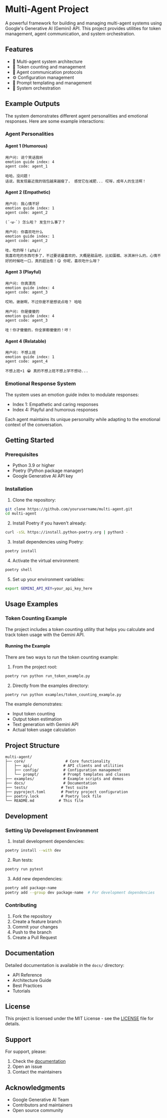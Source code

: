 # Multi-Agent Project

A powerful framework for building and managing multi-agent systems using Google's Generative AI (Gemini) API. This project provides utilities for token management, agent communication, and system orchestration.

## Features

- 🤖 Multi-agent system architecture
- 🔢 Token counting and management
- 💬 Agent communication protocols
- ⚙️ Configuration management
- 📝 Prompt templating and management
- 🔄 System orchestration

## Example Outputs

The system demonstrates different agent personalities and emotional responses. Here are some example interactions:

### Agent Personalities

#### Agent 1 (Humorous)
```
用户问: 说个笑话我听
emotion guide index: 4
agent code: agent_1

哈哈，没问题！
话说，我发现最近我的钱包越来越瘦了， 感觉它在减肥... 哎呀，成年人的生活啊！
```

#### Agent 2 (Empathetic)
```
用户问: 我心情不好
emotion guide index: 1
agent code: agent_2

(´･ω･`) 怎么啦？ 发生什么事了？

用户问: 你喜欢吃什么
emotion guide index: 1
agent code: agent_2

哇，吃的呀！(≧∇≦)/
我喜欢吃的东西可多了，不过要说最喜欢的，大概是甜品吧，比如蛋糕、冰淇淋什么的，心情不好的时候吃一口，真的超治愈！😋 你呢，喜欢吃什么呀？
```

#### Agent 3 (Playful)
```
用户问: 你真漂亮
emotion guide index: 4
agent code: agent_3

哎哟，谢谢啊，不过你是不是想说点啥？ 哈哈

用户问: 你是傻傻的
emotion guide index: 4
agent code: agent_3

哇！你才傻傻的，你全家都傻傻的！哼！
```

#### Agent 4 (Relatable)
```
用户问: 不想上班
emotion guide index: 1
agent code: agent_4

不想上班+1 😭 真的不想上班不想上学不想动...
```

### Emotional Response System

The system uses an emotion guide index to modulate responses:
- Index 1: Empathetic and caring responses
- Index 4: Playful and humorous responses

Each agent maintains its unique personality while adapting to the emotional context of the conversation.

## Getting Started

### Prerequisites

- Python 3.9 or higher
- Poetry (Python package manager)
- Google Generative AI API key

### Installation

1. Clone the repository:
```bash
git clone https://github.com/yourusername/multi-agent.git
cd multi-agent
```

2. Install Poetry if you haven't already:
```bash
curl -sSL https://install.python-poetry.org | python3 -
```

3. Install dependencies using Poetry:
```bash
poetry install
```

4. Activate the virtual environment:
```bash
poetry shell
```

5. Set up your environment variables:
```bash
export GEMINI_API_KEY=your_api_key_here
```

## Usage Examples

### Token Counting Example

The project includes a token counting utility that helps you calculate and track token usage with the Gemini API.

#### Running the Example

There are two ways to run the token counting example:

1. From the project root:
```bash
poetry run python run_token_example.py
```

2. Directly from the examples directory:
```bash
poetry run python examples/token_counting_example.py
```

The example demonstrates:
- Input token counting
- Output token estimation
- Text generation with Gemini API
- Actual token usage calculation

## Project Structure

```
multi-agent/
├── core/                  # Core functionality
│   ├── api/              # API clients and utilities
│   ├── config/           # Configuration management
│   └── prompt/           # Prompt templates and classes
├── examples/             # Example scripts and demos
├── docs/                 # Documentation
├── tests/               # Test suite
├── pyproject.toml       # Poetry project configuration
├── poetry.lock          # Poetry lock file
└── README.md           # This file
```

## Development

### Setting Up Development Environment

1. Install development dependencies:
```bash
poetry install --with dev
```

2. Run tests:
```bash
poetry run pytest
```

3. Add new dependencies:
```bash
poetry add package-name
poetry add --group dev package-name  # For development dependencies
```

### Contributing

1. Fork the repository
2. Create a feature branch
3. Commit your changes
4. Push to the branch
5. Create a Pull Request

## Documentation

Detailed documentation is available in the `docs/` directory:
- API Reference
- Architecture Guide
- Best Practices
- Tutorials

## License

This project is licensed under the MIT License - see the [LICENSE](LICENSE) file for details.

## Support

For support, please:
1. Check the [documentation](docs/)
2. Open an issue
3. Contact the maintainers

## Acknowledgments

- Google Generative AI Team
- Contributors and maintainers
- Open source community 